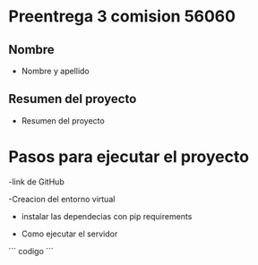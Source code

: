 # Preentrega 3 comision 56060

## Nombre

- Nombre y apellido

## Resumen del proyecto

- Resumen del proyecto

# Pasos para ejecutar el proyecto

-link de GitHub

-Creacion del entorno virtual

- instalar las dependecias con pip requirements

- Como ejecutar el servidor

´´´
codigo
´´´ 